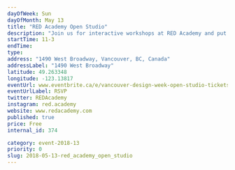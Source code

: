 ```yaml
---
dayOfWeek: Sun
dayOfMonth: May 13
title: "RED Academy Open Studio"
description: "Join us for interactive workshops at RED Academy and put yourself in the driver's seat of the design process. Don't know what any of these words mean? No problem! We love tech and we love to teach, so no experience is needed to make the most of our workshops across Vancouver Design Week.<br> <br> We'll be running these activities on UX/UI (user experience/user interface), throughout the day, so feel free to pop in and out to get a taste of what we have to offer.<br> <br> * Mood boards and colour theory<br> * Design challenges and inspiration<br> * User interface questionnaires<br> * Networking and community building<br> <br> After your journey, make sure to stop by Party Town for a coffee and a chance to win a free Essentials Design course. Use the time to network with Vancouver's design community and learn more about what RED Academy's about! <br> <br> In our programs, students work with Community Partners as their clients. These partners are either non profits or impact start-ups, because giving back is what we do. It’s the basis of our curriculum, the foundation of our education model, and the reason we show up day in and day out. If you're interested in getting involved as a Community Partner, be sure to get in touch!"
startTime: 11-3
endTime: 
type: 
address: "1490 West Broadway, Vancouver, BC, Canada"
addressLabel: "1490 West Broadway"
latitude: 49.263348
longitude: -123.13817
eventUrl: www.eventbrite.ca/e/vancouver-design-week-open-studio-tickets-45303883134
eventUrlLabel: RSVP
twitter: REDAcademy
instagram: red.academy
website: www.redacademy.com
published: true
price: Free
internal_id: 374

category: event-2018-13
priority: 0
slug: 2018-05-13-red_academy_open_studio
---
```

